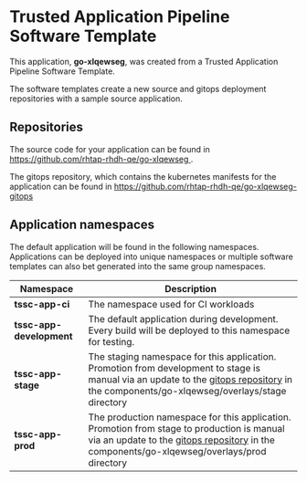 # Trusted Application Pipeline Software Template

This application, **go-xlqewseg**, was created from a Trusted Application Pipeline Software Template.

The software templates create a new source and gitops deployment repositories with a sample source application. 

## Repositories

The source code for your application can be found in [https://github.com/rhtap-rhdh-qe/go-xlqewseg ](https://github.com/rhtap-rhdh-qe/go-xlqewseg ).
 
The gitops repository, which contains the kubernetes manifests for the application can be found in 
[https://github.com/rhtap-rhdh-qe/go-xlqewseg-gitops ](https://github.com/rhtap-rhdh-qe/go-xlqewseg-gitops ) 

## Application namespaces 

The default application will be found in the following namespaces. Applications can be deployed into unique namespaces or multiple software templates can also bet generated into the same group namespaces.  

|  Namespace   |  Description   |  
| -------- | -------- |
| **tssc-app-ci** | The namespace used for CI workloads |
| **tssc-app-development** | The default application during development. Every build will be deployed to this namespace for testing. |
| **tssc-app-stage** | The staging namespace for this application. Promotion from development to stage is manual via an update to the [gitops repository](https://github.com/rhtap-rhdh-qe/go-xlqewseg-gitops ) in the components/go-xlqewseg/overlays/stage directory |
| **tssc-app-prod** | The production namespace for this application. Promotion from stage to production is manual via an update to the [gitops repository](https://github.com/rhtap-rhdh-qe/go-xlqewseg-gitops ) in the components/go-xlqewseg/overlays/prod directory |